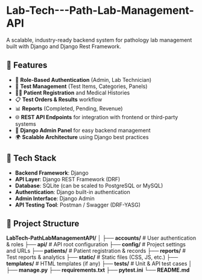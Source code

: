 # Lab-Tech---Path-Lab-Management-API
A scalable, industry-ready backend system for pathology lab management built with Django and Django Rest Framework.

## 🔧 Features

- 🔐 **Role-Based Authentication** (Admin, Lab Technician)
- 🧪 **Test Management** (Test Items, Categories, Panels)
- 👨‍⚕️ **Patient Registration** and Medical Histories
- 📋 **Test Orders & Results** workflow
- 📊 **Reports** (Completed, Pending, Revenue)
- 🌐 **REST API Endpoints** for integration with frontend or third-party systems
- 🧾 **Django Admin Panel** for easy backend management
- 🌍 **Scalable Architecture** using Django best practices



## 🚀 Tech Stack

- **Backend Framework**: Django
- **API Layer**: Django REST Framework (DRF)
- **Database**: SQLite (can be scaled to PostgreSQL or MySQL)
- **Authentication**: Django built-in authentication
- **Admin Interface**: Django Admin
- **API Testing Tool**: 	Postman / Swagger (DRF-YASG)




## 📁 Project Structure
**LabTech-PathLabManagementAPI/**
│
**├── accounts/**        # User authentication & roles
**├── api/**             # API root configuration
**├── config/**          # Project settings and URLs
**├── patients/**        # Patient registration & records
**├── reports/**         # Test reports & analytics
**├── static/**          # Static files (CSS, JS, etc.)
**├── templates/**      # HTML templates (if any)
**├── tests/**           # Unit & API test cases
│
**├── manage.py**
**├── requirements.txt**
**├── pytest.ini**
**└── README.md**

